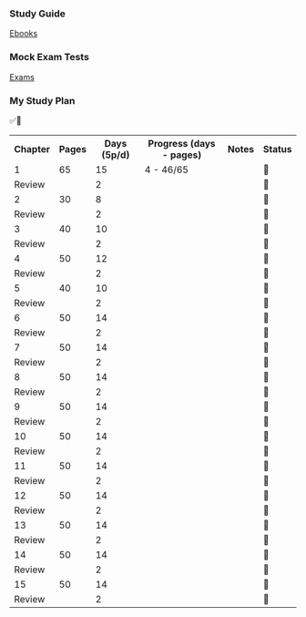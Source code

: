 <h3><b>Study Guide</b></h3>

[Ebooks](https://studylib.net/doc/25925179/ocp-oracle-certified-professional-java-se-17-developer-st...)

<h3><b>Mock Exam Tests</b></h3>

[Exams](https://www.myexamcloud.com/onlineexam/index.html)

<h3><b>My Study Plan</b></h3> ✅🔲

<table>
  <tr>
    <th>Chapter</th>
    <th>Pages</th>
    <th>Days (5p/d)</th>
    <th>Progress (days - pages)</th>
    <th>Notes</th>
    <th>Status</th>
  </tr>
  <tr>
    <td>1</td>
    <td>65</td>
    <td>15</td>
    <td>4 - 46/65</td>
    <td></td>
    <td>🔲</td>
  </tr>
  <tr>
    <td>Review</td>
    <td></td>
    <td>2</td>
    <td></td>
    <td></td>
    <td>🔲</td>
  </tr>
  <tr>
    <td>2</td>
    <td>30</td>
    <td>8</td>
    <td></td>
    <td></td>
    <td>🔲</td>
  </tr>
  <tr>
    <td>Review</td>
    <td></td>
    <td>2</td>
    <td></td>
    <td></td>
    <td>🔲</td>
  </tr>
  <tr>
    <td>3</td>
    <td>40</td>
    <td>10</td>
    <td></td>
    <td></td>
    <td>🔲</td>
  </tr>
  <tr>
    <td>Review</td>
    <td></td>
    <td>2</td>
    <td></td>
    <td></td>
    <td>🔲</td>
  </tr>
  <tr>
    <td>4</td>
    <td>50</td>
    <td>12</td>
    <td></td>
    <td></td>
    <td>🔲</td>
  </tr>
  <tr>
    <td>Review</td>
    <td></td>
    <td>2</td>
    <td></td>
    <td></td>
    <td>🔲</td>
  </tr>
  <tr>
    <td>5</td>
    <td>40</td>
    <td>10</td>
    <td></td>
    <td></td>
    <td>🔲</td>
  </tr>
  <tr>
    <td>Review</td>
    <td></td>
    <td>2</td>
    <td></td>
    <td></td>
    <td>🔲</td>
  </tr>
  <tr>
    <td>6</td>
    <td>50</td>
    <td>14</td>
    <td></td>
    <td></td>
    <td>🔲</td>
  </tr>
  <tr>
    <td>Review</td>
    <td></td>
    <td>2</td>
    <td></td>
    <td></td>
    <td>🔲</td>
  </tr>
  <tr>
    <td>7</td>
    <td>50</td>
    <td>14</td>
    <td></td>
    <td></td>
    <td>🔲</td>
  </tr>
  <tr>
    <td>Review</td>
    <td></td>
    <td>2</td>
    <td></td>
    <td></td>
    <td>🔲</td>
  </tr>
  <tr>
    <td>8</td>
    <td>50</td>
    <td>14</td>
    <td></td>
    <td></td>
    <td>🔲</td>
  </tr>
  <tr>
    <td>Review</td>
    <td></td>
    <td>2</td>
    <td></td>
    <td></td>
    <td>🔲</td>
  </tr>
  <tr>
    <td>9</td>
    <td>50</td>
    <td>14</td>
    <td></td>
    <td></td>
    <td>🔲</td>
  </tr>
  <tr>
    <td>Review</td>
    <td></td>
    <td>2</td>
    <td></td>
    <td></td>
    <td>🔲</td>
  </tr>
  <tr>
    <td>10</td>
    <td>50</td>
    <td>14</td>
    <td></td>
    <td></td>
    <td>🔲</td>
  </tr>
  <tr>
    <td>Review</td>
    <td></td>
    <td>2</td>
    <td></td>
    <td></td>
    <td>🔲</td>
  </tr>
  <tr>
    <td>11</td>
    <td>50</td>
    <td>14</td>
    <td></td>
    <td></td>
    <td>🔲</td>
  </tr>
  <tr>
    <td>Review</td>
    <td></td>
    <td>2</td>
    <td></td>
    <td></td>
    <td>🔲</td>
  </tr>
  <tr>
    <td>12</td>
    <td>50</td>
    <td>14</td>
    <td></td>
    <td></td>
    <td>🔲</td>
  </tr>
  <tr>
    <td>Review</td>
    <td></td>
    <td>2</td>
    <td></td>
    <td></td>
    <td>🔲</td>
  </tr>
  <tr>
    <td>13</td>
    <td>50</td>
    <td>14</td>
    <td></td>
    <td></td>
    <td>🔲</td>
  </tr>
  <tr>
    <td>Review</td>
    <td></td>
    <td>2</td>
    <td></td>
    <td></td>
    <td>🔲</td>
  </tr>
  <tr>
    <td>14</td>
    <td>50</td>
    <td>14</td>
    <td></td>
    <td></td>
    <td>🔲</td>
  </tr>
  <tr>
    <td>Review</td>
    <td></td>
    <td>2</td>
    <td></td>
    <td></td>
    <td>🔲</td>
  </tr>
  <tr>
    <td>15</td>
    <td>50</td>
    <td>14</td>
    <td></td>
    <td></td>
    <td>🔲</td>
  </tr>
  <tr>
    <td>Review</td>
    <td></td>
    <td>2</td>
    <td></td>
    <td></td>
    <td>🔲</td>
  </tr>
  
</table>
